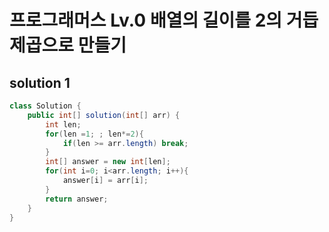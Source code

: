 # 프로그래머스 Lv.0 배열의 길이를 2의 거듭 제곱으로 만들기 


## solution 1

```java
class Solution {
    public int[] solution(int[] arr) {
        int len;
        for(len =1; ; len*=2){
            if(len >= arr.length) break;
        }
        int[] answer = new int[len];
        for(int i=0; i<arr.length; i++){
            answer[i] = arr[i];
        }
        return answer;
    }
}
```